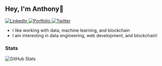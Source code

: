 ## Hey, I'm Anthony👋

<p align="left">
  <a href="https://www.linkedin.com/in/anthony-som/">
    <img src="https://img.shields.io/badge/LinkedIn-0077B5?style=for-the-badge&logo=linkedin&logoColor=white" alt="LinkedIn">
  </a>
  <a href="https://anthonysom.dev">
    <img src="https://img.shields.io/badge/Portfolio-255E63?style=for-the-badge&logo=About.me&logoColor=white" alt="Portfolio">
  </a>
  <a href="https://twitter.com/qikoCrypto">
    <img src="https://img.shields.io/badge/X-000000?style=for-the-badge&logo=x&logoColor=white" alt="Twitter">
  </a>
</p>


- I like working with data, machine learning, and blockchain
- I am interesting in data engineering, web development, and blockchain!

### Stats
<p align="left">
  <img src="https://github-readme-stats.vercel.app/api?username=anthony-som&theme=dracula&count_private=true&show_icons=true&hide=contribs" alt="GitHub Stats">
</p>
